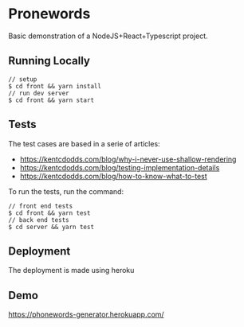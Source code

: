 # Pronewords

Basic demonstration of a NodeJS+React+Typescript project.

## Running Locally

```
// setup
$ cd front && yarn install
// run dev server
$ cd front && yarn start
```

## Tests

The test cases are based in a serie of articles:

- https://kentcdodds.com/blog/why-i-never-use-shallow-rendering
- https://kentcdodds.com/blog/testing-implementation-details
- https://kentcdodds.com/blog/how-to-know-what-to-test

To run the tests, run the command:

```
// front end tests
$ cd front && yarn test
// back end tests
$ cd server && yarn test
```

## Deployment

The deployment is made using heroku

## Demo

https://phonewords-generator.herokuapp.com/
